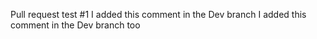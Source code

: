 Pull request test #1
I added this comment in the Dev branch
I added this comment in the Dev branch too